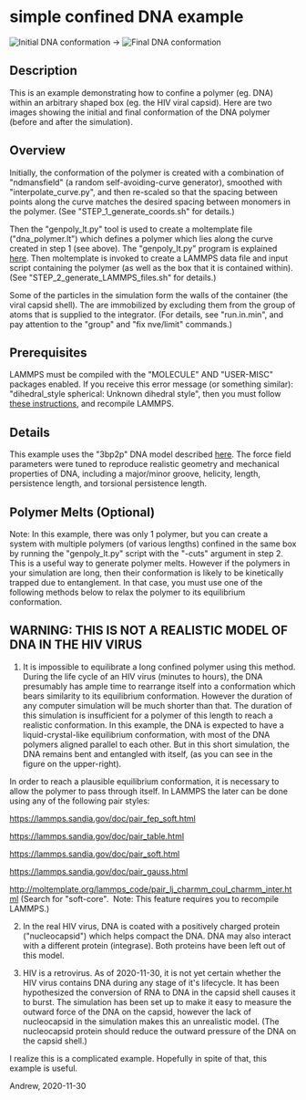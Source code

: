 simple confined DNA example
==========

![Initial DNA conformation](images/DNA+capsid_cutaway_t=0_LR.jpg) → ![Final DNA conformation](images/DNA+capsid_cutaway_not_equilibrated_LR.jpg)


## Description

This is an example demonstrating how to confine a polymer (eg. DNA)
within an arbitrary shaped box (eg. the HIV viral capsid).
Here are two images showing the initial and final conformation of
the DNA polymer (before and after the simulation).


## Overview

Initially, the conformation of the polymer is created with a combination
of "ndmansfield" (a random self-avoiding-curve generator), smoothed with
"interpolate_curve.py", and then re-scaled so that the spacing between points
along the curve matches the desired spacing between monomers in the polymer.
(See "STEP_1_generate_coords.sh" for details.)

Then the "genpoly_lt.py" tool is used to create a moltemplate file
("dna_polymer.lt") which defines a polymer which lies along the curve
created in step 1 (see above).  The "genpoly_lt.py" program is explained
[here](https://github.com/jewettaij/moltemplate/blob/master/doc/doc_genpoly_lt.md).
Then moltemplate is invoked to create a LAMMPS data file and input script
containing the polymer (as well as the box that it is contained within).
(See "STEP_2_generate_LAMMPS_files.sh" for details.)

Some of the particles in the simulation form the walls of the container
(the viral capsid shell).  The are immobilized by excluding them from
the group of atoms that is supplied to the integrator.  (For details, see
"run.in.min", and pay attention to the "group" and "fix nve/limit" commands.)


##    Prerequisites

LAMMPS must be compiled with the "MOLECULE" AND "USER-MISC" packages enabled.
If you receive this error message (or something similar):
"dihedral_style spherical: Unknown dihedral style", then you must follow
[these instructions](https://lammps.sandia.gov/doc/Build_package.html),
and recompile LAMMPS.


## Details

This example uses the "3bp2p" DNA model described [here](../simple_dna_example).
The force field parameters were tuned to reproduce realistic geometry and
mechanical properties of DNA, including a major/minor groove, helicity, length,
persistence length, and torsional persistence length.


## Polymer Melts (Optional)

Note: In this example, there was only 1 polymer, but you can create a
system with multiple polymers (of various lengths) confined in the same box
by running the "genpoly_lt.py" script with the "-cuts" argument in step 2.
This is a useful way to generate polymer melts.  However if the polymers
in your simulation are long, then their conformation is likely to be
kinetically trapped due to entanglement.  In that case, you must use
one of the following methods below to relax the polymer to its
equilibrium conformation.


## WARNING: THIS IS NOT A REALISTIC MODEL OF DNA IN THE HIV VIRUS

1) It is impossible to equilibrate a long confined polymer using this method.
During the life cycle of an HIV virus (minutes to hours), the DNA
presumably has ample time to rearrange itself into a conformation
which bears similarity to its equilibrium conformation.
However the duration of any computer simulation will be much shorter than that.
The duration of this simulation is insufficient for a polymer
of this length to reach a realistic conformation.
In this example, the DNA is expected to have a liquid-crystal-like
equilibrium conformation, with most of the DNA polymers aligned
parallel to each other.  But in this short simulation, the DNA
remains bent and entangled with itself,
(as you can see in the figure on the upper-right).

In order to reach a plausible equilibrium conformation,
it is necessary to allow the polymer to pass through itself.
In LAMMPS the later can be done using any of the following pair styles:

https://lammps.sandia.gov/doc/pair_fep_soft.html

https://lammps.sandia.gov/doc/pair_table.html

https://lammps.sandia.gov/doc/pair_soft.html

https://lammps.sandia.gov/doc/pair_gauss.html

http://moltemplate.org/lammps_code/pair_lj_charmm_coul_charmm_inter.html
(Search for "soft-core".  Note: This feature requires you to recompile LAMMPS.)

2) In the real HIV virus, DNA is coated with a positively charged protein
("nucleocapsid") which helps compact the DNA.  DNA may also interact with a
different protein (integrase).  Both proteins have been left out of this model.

3) HIV is a retrovirus.  As of 2020-11-30, it is not yet certain whether
the HIV virus contains DNA during any stage of it's lifecycle.
It has been hypothesized the conversion of RNA to DNA in the capsid shell
causes it to burst.  The simulation has been set up to make it easy to
measure the outward force of the DNA on the capsid, however the lack of
nucleocapsid in the simulation makes this an unrealistic model.
(The nucleocapsid protein should reduce the outward pressure of the DNA
on the capsid shell.)

I realize this is a complicated example.
Hopefully in spite of that, this example is useful.

Andrew, 2020-11-30
